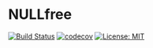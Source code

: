 # NULLfree

[![Build Status](https://travis-ci.org/nikialeksey/nullfree.svg?branch=master)](https://travis-ci.org/nikialeksey/nullfree)
[![codecov](https://codecov.io/gh/nikialeksey/nullfree/branch/master/graph/badge.svg)](https://codecov.io/gh/nikialeksey/nullfree)
[![License: MIT](https://img.shields.io/badge/License-MIT-yellow.svg)](https://github.com/nikialeksey/nullfree/blob/master/LICENSE)
